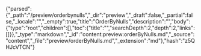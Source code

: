 {"parsed":{"_path":"/preview/orderbynulls","_dir":"preview","_draft":false,"_partial":false,"_locale":"","_empty":true,"title":"OrderByNulls","description":"","body":{"type":"root","children":[],"toc":{"title":"","searchDepth":2,"depth":2,"links":[]}},"_type":"markdown","_id":"content:preview:orderByNulls.md","_source":"content","_file":"preview/orderByNulls.md","_extension":"md"},"hash":"z5QHJcVTCN"}